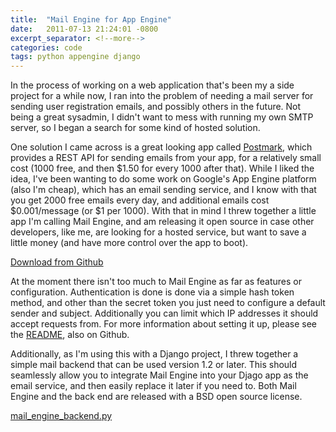 ```yaml
---
title:  "Mail Engine for App Engine"
date:   2011-07-13 21:24:01 -0800
excerpt_separator: <!--more-->
categories: code
tags: python appengine django
---
```

In the process of working on a web application that's been my a side project for a while now, I ran into the problem of needing a mail server for sending user registration emails, and possibly others in the future. Not being a great sysadmin, I didn't want to mess with running my own SMTP server, so I began a search for some kind of hosted solution.
<!--more-->
One solution I came across is a great looking app called [Postmark](https://postmarkapp.com), which provides a REST API for sending emails from your app, for a relatively small cost (1000 free, and then $1.50 for every 1000 after that). While I liked the idea, I've been wanting to do some work on Google's App Engine platform (also I'm cheap), which has an email sending service, and I know with that you get 2000 free emails every day, and additional emails cost $0.001/message (or $1 per 1000). With that in mind I threw together a little app I'm calling Mail Engine, and am releasing it open source in case other developers, like me, are looking for a hosted service, but want to save a little money (and have more control over the app to boot).

[Download from Github](https://github.com/ghinch/Mail-Engine)

At the moment there isn't too much to Mail Engine as far as features or configuration. Authentication is done is done via a simple hash token method, and other than the secret token you just need to configure a default sender and subject. Additionally you can limit which IP addresses it should accept requests from. For more information about setting it up, please see the [README](https://github.com/ghinch/Mail-Engine), also on Github.

Additionally, as I'm using this with a Django project, I threw together a simple mail backend that can be used version 1.2 or later. This should seamlessly allow you to integrate Mail Engine into your Djago app as the email service, and then easily replace it later if you need to. Both Mail Engine and the back end are released with a BSD open source license.

[mail_engine_backend.py](https://gist.github.com/ghinch/557918)
